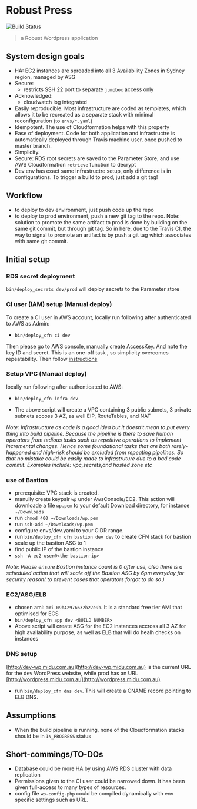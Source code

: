 
# Robust Press
[![Build Status](https://travis-ci.org/SongGithub/robust-press.svg?branch=master)](https://travis-ci.org/SongGithub/robust-press)

> a Robust Wordpress application


## System design goals

- HA: EC2 instances are spreaded into all 3 Availability Zones in Sydney region, managed by ASG
- Secure:
  - restricts SSH 22 port to separate `jumpbox` access only
- Acknowledged:
  - cloudwatch log integrated
- Easily reproducible. Most infrastructure are coded as templates, which allows it to be recreated as a separate stack with minimal reconfiguration (to `envs/*.yaml`)
- Idempotent. The use of Cloudformation helps with this property
- Ease of deployment. Code for both application and infrastructre is automatically deployed through Travis machine user, once pushed to master branch.
- Simplicity.
- Secure: RDS root secrets are saved to the Parameter Store, and use AWS Cloudformation `retrieve` function to decrypt
- Dev env has exact same infrastructre setup, only difference is in configurations. To trigger a build to prod, just add a git tag!

## Workflow
- to deploy to dev environment, just push code up the repo
- to deploy to prod environment, push a new git tag to the repo.
Note: solution to promote the same artifact to prod is done
by building on the same git commit, but through git tag. So in here, due to the Travis CI, the way to signal to promote an
artifact is by push a git tag which associates with same git commit.

## Initial setup

### RDS secret deployment
`bin/deploy_secrets dev/prod` will deploy secrets to the Parameter store

### CI user (IAM) setup (Manual deploy)

To create a CI user in AWS account, locally run following after authenticated to AWS as Admin:
- `bin/deploy_cfn ci dev`

Then please go to AWS console, manually create AccessKey. And note the key ID and secret. This is an one-off task
, so simplicity overcomes repeatability. Then follow [instructions](https://docs.travis-ci.com/user/encryption-keys/)

### Setup VPC (Manual deploy)
locally run following after authenticated to AWS:

- `bin/deploy_cfn infra dev`

- The above script will create a VPC containing 3 public subnets, 3 private subnets
accoss 3 AZ, as well EIP, RouteTables, and NAT

*Note: Infrastructure as code is a good idea but it doesn't mean to put every thing
into build pipeline. Because the pipeline is there to save human operators
from tedious tasks such as repetitive operations to implement incremental changes.
Hence some foundational tasks that are both rarely-happened and high-risk
should be excluded from repeating pipelines. So that no mistake could be
easily made to infrastruture due to a bad code commit. Examples include:
vpc,secrets,and hosted zone etc*

### use of Bastion
- prerequisite: VPC stack is created.
- manully create keypair `wp` under AwsConsole/EC2. This action will
downloade a file `wp.pem` to your default Download directory,
 for instance `~/Downloads`
- run `chmod 400 ~/Downloads/wp.pem`
- run `ssh-add ~/Downloads/wp.pem`
- configure envs/dev.yaml to your CIDR range.
- run `bin/deploy_cfn cfn bastion dev dev` to create CFN stack for bastion
- scale up the bastion ASG to 1
- find public IP of the bastion instance
- `ssh -A ec2-user@<the-bastion-ip>`

*Note: Please ensure Bastion instance count is 0 after use, also there is a scheduled action that will scale off the Bastion ASG by 6pm everyday for security reason( to prevent cases that operators forgot to do so )*

### EC2/ASG/ELB
- chosen ami: `ami-09b42976632b27e9b`. It is a standard free tier AMI that optimised for ECS
- `bin/deploy_cfn app dev <BUILD NUMBER>`
- Above script will create ASG for the EC2 instances accross all 3 AZ for high availability purpose,
as well as ELB that will do healh checks on instances


### DNS setup

[http://dev-wp.midu.com.au](http://dev-wp.midu.com.au) is the current URL for the dev WordPress website,
while prod has an URL [http://wordpress.midu.com.au](http://wordpress.midu.com.au)
- run `bin/deploy_cfn dns dev`. This will create a CNAME record pointing to ELB DNS.

## Assumptions
- When the build pipeline is running, none of the Cloudformation stacks should be in `IN_PROGRESS` status

## Short-commings/TO-DOs
- Database could be more HA by using AWS RDS cluster with data replication
- Permissions given to the CI user could be narrowed down. It has been given full-access to many types of resources.
- config file `wp-config.php` could be compiled dynamically with env specific settings such as URL.
